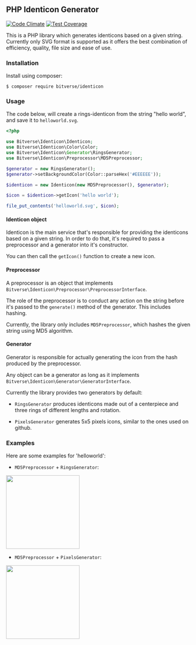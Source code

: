 ## PHP Identicon Generator

[![Code Climate](https://codeclimate.com/github/bitverseio/identicon/badges/gpa.svg)](https://codeclimate.com/github/bitverseio/identicon) [![Test Coverage](https://codeclimate.com/github/bitverseio/identicon/badges/coverage.svg)](https://codeclimate.com/github/bitverseio/identicon/coverage)

This is a PHP library which generates identicons based on a given string.
Currently only SVG format is supported as it offers the best combination of efficiency, quality, file size and ease of use.

### Installation

Install using composer:

```
$ composer require bitverse/identicon
```

### Usage

The code below, will create a rings-identicon from the string "hello world", and save it to ```helloworld.svg```.

```php
<?php

use Bitverse\Identicon\Identicon;
use Bitverse\Identicon\Color\Color;
use Bitverse\Identicon\Generator\RingsGenerator;
use Bitverse\Identicon\Preprocessor\MD5Preprocessor;

$generator = new RingsGenerator();
$generator->setBackgroundColor(Color::parseHex('#EEEEEE'));

$identicon = new Identicon(new MD5Preprocessor(), $generator);

$icon = $identicon->getIcon('hello world');

file_put_contents('helloworld.svg', $icon);
```

#### Identicon object

Identicon is the main service that's responsible for providing the identicons based on a given string. In order to do that, it's required to pass a preprocessor and a generator into it's constructor.

You can then call the ```getIcon()``` function to create a new icon.

#### Preprocessor

A preprocessor is an object that implements ```Bitverse\Identicon\Preprocessor\PreprocessorInterface```.

The role of the preprocessor is to conduct any action on the string before it's passed to the ```generate()``` method of the generator. This includes hashing.

Currently, the library only includes ```MD5Preprocessor```, which hashes the given string using MD5 algorithm.

#### Generator

Generator is responsible for actually generating the icon from the hash produced by the preprocessor.

Any object can be a generator as long as it implements ```Bitverse\Identicon\Generator\GeneratorInterface```.

Currently the library provides two generators by default:

- ```RingsGenerator``` produces identicons made out of a centerpiece and three rings of different lengths and rotation.

- ```PixelsGenerator``` generates 5x5 pixels icons, similar to the ones used on github.

### Examples

Here are some examples for 'helloworld':

- ```MD5Preprocessor``` + ```RingsGenerator```:

<img src="https://cdn.rawgit.com/bitverseio/identicon/master/docs/icons/md5_rings.svg" width="200" />

- ```MD5Preprocessor``` + ```PixelsGenerator```:

<img src="https://cdn.rawgit.com/bitverseio/identicon/master/docs/icons/md5_pixels.svg" width="200" />
